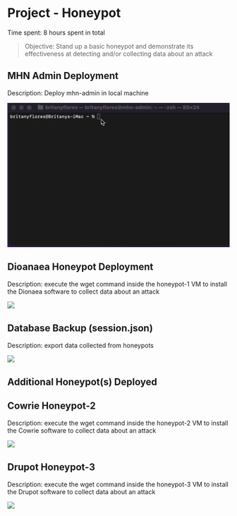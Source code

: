 # Project - Honeypot 

Time spent: 8 hours spent in total

> Objective:  Stand up a basic honeypot and demonstrate its effectiveness at detecting and/or collecting data about an attack

## MHN Admin Deployment

Description: Deploy mhn-admin in local machine

<img src="mhn-admin.gif">


## Dioanaea Honeypot Deployment

Description: execute the wget command inside the honeypot-1 VM to install the Dionaea software to collect data about an attack

<img src="dionaea-honeypot-deployment.gif">


## Database Backup (session.json)

Description: export data collected from honeypots

<img src="database-backup.gif">

## Additional Honeypot(s) Deployed


## Cowrie Honeypot-2 

Description: execute the wget command inside the honeypot-2 VM to install the Cowrie software to collect data about an attack

<img src="cowrie-honeypot-2.gif">


## Drupot Honeypot-3

Description: execute the wget command inside the honeypot-3 VM to install the Drupot software to collect data about an attack

<img src="drupot-honeypot-3.gif">
